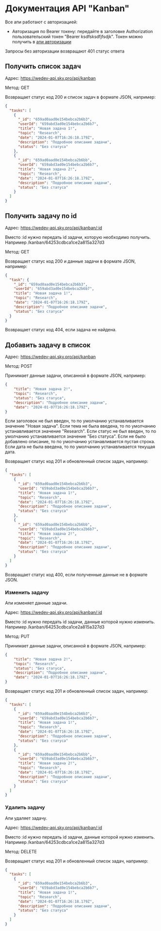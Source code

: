 # Документация API "Kanban"

Все апи работают с авторизацией:
- Авторизация по Bearer токену: передайте в заголовке Authorization пользовательский токен "Bearer ksdfsksdfjfsdjk". Токен можно получить в [апи авторизации](../user/README.md)

Запросы без авторизации возвращают 401 статус ответа

## Получить список задач

Адрес: https://wedev-api.sky.pro/api/kanban

Метод: GET

Возвращает статус код 200 и список задач в формате JSON, например:

```json
{
  "tasks": [
    {
      "_id": "659ad0aad0e154bebca2b6b3",
      "userId": "659abd3ad0e154bebca2b6b7",
      "title": "Новая задача 1!",
      "topic": "Research",
      "date": "2024-01-07T16:26:18.179Z",
      "description": "Подробное описание задачи",
      "status": "Без статуса"
    },
    {
      "_id": "659ad0aad0e154bebca2b6bb",
      "userId": "659abd3ad0e154bebca2b6b7",
      "title": "Новая задача 2!",
      "topic": "Research",
      "date": "2024-01-07T16:26:18.179Z",
      "description": "Подробное описание задачи",
      "status": "Без статуса"
    }
  ]
}
```

## Получить задачу по id

Адрес: https://wedev-api.sky.pro/api/kanban/:id

Вместо :id нужно передать id задачи, которую необходимо получить. Например /kanban/64253cdbca1ce2a815a327d3

Метод: GET

Возвращает статус код 200 и данные задачи в формате JSON, например:

```json
{
  "task": {
    "_id": "659ad0aad0e154bebca2b6b3",
    "userId": "659abd3ad0e154bebca2b6b7",
    "title": "Новая задача 1!",
    "topic": "Research",
    "date": "2024-01-07T16:26:18.179Z",
    "description": "Подробное описание задачи",
    "status": "Без статуса"
  }
}
```

Возвращает статус код 404, если задача не найдена.

## Добавить задачу в список

Адрес: https://wedev-api.sky.pro/api/kanban

Метод: POST

Принимает данные задачи, описанной в формате JSON, например:

```json
{
    "title": "Новая задача 2!",
    "topic": "Research",
    "status": "Без статуса",
    "description": "Подробное описание задачи",
    "date": "2024-01-07T16:26:18.179Z",
}
```

Если заголовок не был введен, то по умолчанию устанавливается значение "Новая задача". 
Если тема не была введена, то по умолчанию устанавливается значение "Research". 
Если статус не был введен, то по умолчанию устанавливается значение "Без статуса". 
Если не было добавлено описание, то по умолчанию устанавливается пустая строка.
Если дата не была введена, то по умолчанию устанавливается текущая дата.

Возвращает статус код 201 и обновленный список задач, например:

```json
{
  "tasks": [
    {
      "_id": "659ad0aad0e154bebca2b6b3",
      "userId": "659abd3ad0e154bebca2b6b7",
      "title": "Новая задача 1!",
      "topic": "Research",
      "date": "2024-01-07T16:26:18.179Z",
      "description": "Подробное описание задачи",
      "status": "Без статуса"
    },
    {
      "_id": "659ad0aad0e154bebca2b6bb",
      "userId": "659abd3ad0e154bebca2b6b7",
      "title": "Новая задача 2!",
      "topic": "Research",
      "date": "2024-01-07T16:26:18.179Z",
      "description": "Подробное описание задачи",
      "status": "Без статуса"
    }
  ]
}
```

Возвращает статус код 400, если полученные данные не в формате JSON.

### Изменить задачу

Апи изменяет данные задачи.

Адрес: https://wedev-api.sky.pro/api/kanban/:id

Вместо :id нужно передать id задачи, данные которой нужно изменить. Например /kanban/64253cdbca1ce2a815a327d3

Метод: PUT

Принимает данные задачи, описанной в формате JSON, например:

```json
{
    "title": "Новая задача 2!",
    "topic": "Research",
    "status": "Без статуса",
    "description": "Подробное описание задачи",
    "date": "2024-01-07T16:26:18.179Z",
}
```

Возвращает статус код 201 и обновленный список задач, например:

```json
{
  "tasks": [
    {
      "_id": "659ad0aad0e154bebca2b6b3",
      "userId": "659abd3ad0e154bebca2b6b7",
      "title": "Новая задача 1!",
      "topic": "Research",
      "date": "2024-01-07T16:26:18.179Z",
      "description": "Подробное описание задачи",
      "status": "Без статуса"
    },
    {
      "_id": "659ad0aad0e154bebca2b6bb",
      "userId": "659abd3ad0e154bebca2b6b7",
      "title": "Новая задача 2!",
      "topic": "Research",
      "date": "2024-01-07T16:26:18.179Z",
      "description": "Подробное описание задачи",
      "status": "Без статуса"
    }
  ]
}
```

### Удалить задачу

Апи удаляет задачу.

Адрес: https://wedev-api.sky.pro/api/kanban/:id

Вместо :id нужно передать id задачи, данные которой нужно изменить. Например /kanban/64253cdbca1ce2a815a327d3

Метод: DELETE

Возвращает статус код 201 и обновленный список задач, например:

```json
{
  "tasks": [
    {
      "_id": "659ad0aad0e154bebca2b6b3",
      "userId": "659abd3ad0e154bebca2b6b7",
      "title": "Новая задача 1!",
      "topic": "Research",
      "date": "2024-01-07T16:26:18.179Z",
      "description": "Подробное описание задачи",
      "status": "Без статуса"
    }
  ]
}
